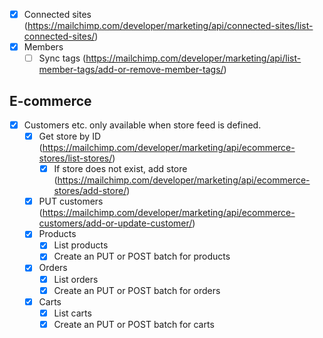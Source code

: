 - [x] Connected sites (https://mailchimp.com/developer/marketing/api/connected-sites/list-connected-sites/)
- [x] Members
  - [ ] Sync tags (https://mailchimp.com/developer/marketing/api/list-member-tags/add-or-remove-member-tags/)

## E-commerce

- [x] Customers etc. only available when store feed is defined.
  - [x] Get store by ID (https://mailchimp.com/developer/marketing/api/ecommerce-stores/list-stores/)
    - [x] If store does not exist, add store (https://mailchimp.com/developer/marketing/api/ecommerce-stores/add-store/)
  - [x] PUT customers (https://mailchimp.com/developer/marketing/api/ecommerce-customers/add-or-update-customer/)
  - [x] Products
    - [x] List products
    - [x] Create an PUT or POST batch for products
  - [x] Orders
    - [x] List orders
    - [x] Create an PUT or POST batch for orders
  - [x] Carts
    - [x] List carts
    - [x] Create an PUT or POST batch for carts
